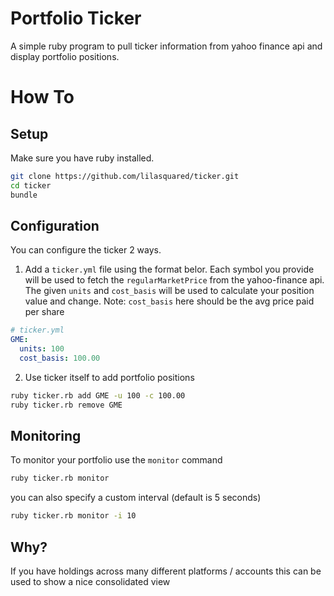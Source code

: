 # Portfolio Ticker

A simple ruby program to pull ticker information from yahoo finance api and display portfolio positions.

# How To

## Setup

Make sure you have ruby installed.

```bash
git clone https://github.com/lilasquared/ticker.git
cd ticker
bundle
```

## Configuration

You can configure the ticker 2 ways.

1. Add a `ticker.yml` file using the format belor. Each symbol you provide will be used to fetch the `regularMarketPrice` from the yahoo-finance api. The given `units` and `cost_basis` will be used to calculate your position value and change. Note: `cost_basis` here should be the avg price paid per share

```yml
# ticker.yml
GME:
  units: 100
  cost_basis: 100.00
```

2. Use ticker itself to add portfolio positions

```bash
ruby ticker.rb add GME -u 100 -c 100.00
ruby ticker.rb remove GME
```

## Monitoring

To monitor your portfolio use the `monitor` command

```sh
ruby ticker.rb monitor
```

you can also specify a custom interval (default is 5 seconds)

```sh
ruby ticker.rb monitor -i 10
```

## Why?

If you have holdings across many different platforms / accounts this can be used to show a nice consolidated view
